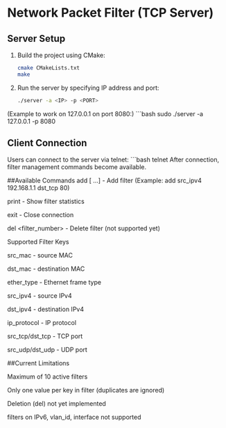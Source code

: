 # Network Packet Filter (TCP Server)

## Server Setup
1. Build the project using CMake:
   ```bash
   cmake CMakeLists.txt
   make

2. Run the server by specifying IP address and port:
    ```bash
    ./server -a <IP> -p <PORT>
(Example to work on 127.0.0.1 on port 8080:)
    ```bash
    sudo ./server -a 127.0.0.1 -p 8080

## Client Connection
Users can connect to the server via telnet:
    ```bash
    telnet <IP> <PORT>
After connection, filter management commands become available.

##Available Commands
add <key> <value> [<key> <value> ...] - Add filter
(Example: add src_ipv4 192.168.1.1 dst_tcp 80)

print - Show filter statistics

exit - Close connection

del <filter_number> - Delete filter (not supported yet)

Supported Filter Keys

src_mac - source MAC

dst_mac - destination MAC


ether_type - Ethernet frame type

src_ipv4 - source IPv4

dst_ipv4 - destination IPv4

ip_protocol - IP protocol

src_tcp/dst_tcp - TCP port

src_udp/dst_udp - UDP port

##Current Limitations

Maximum of 10 active filters

Only one value per key in filter (duplicates are ignored)

Deletion (del) not yet implemented

filters on IPv6, vlan_id, interface not supported

